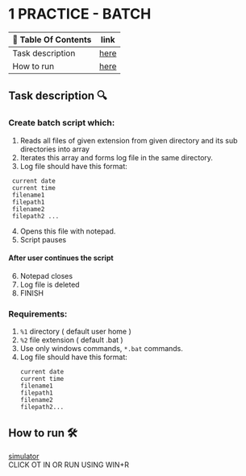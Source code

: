 # 1 PRACTICE - BATCH
| 📖 Table Of Contents | link       |
|----------------------|------------|
| Task description     | [here](#1) |
| How to run           | [here](#3) |

## Task description  🔍 <a name='1'></a>
### Create **batch** script which:
 1. Reads all files of given extension from given directory and its sub directories into array
 2. Iterates this array and forms log file in the same directory.
 3. Log file should have this format:
 ```
  current date 
  current time
  filename1
  filepath1
  filename2
  filepath2 ...
 ```
 4. Opens this file with notepad.
 5. Script pauses
 #### After user continues the script
 6. Notepad closes
 7. Log file is deleted
 8. FINISH

### Requirements:
 1. `%1` directory ( default user home )
 2. `%2` file extension ( default .bat )
 3. Use only windows commands, `*.bat` commands. 
 5. Log file should have this format:
    ```
    current date 
    current time
    filename1
    filepath1
    filename2
    filepath2...
    ```

## How to run 🛠️ <a name="3"></a>
[simulator](https://www.onworks.net/runos/create-os.html)  
CLICK OT IN OR RUN USING WIN+R